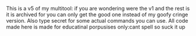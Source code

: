 This is a v5 of my multitool:
if you are wondering were the v1 and the rest is
it is archived for you can only get the good one
instead of my goofy cringe version.
Also type secret for some actual commands you can use.
                        All code made here is made for educatinal porpusises only:cant spell so suck it up
